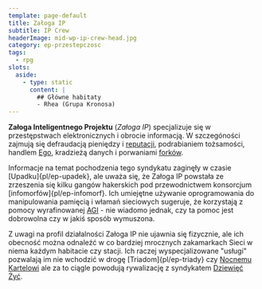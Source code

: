 ```yaml
---
template: page-default
title: Załoga IP
subtitle: IP Crew
headerImage: mid-wp-ip-crew-head.jpg
category: ep-przestepczosc
tags:
  - rpg
slots:
  aside:
    - type: static
      content: |
        ## Główne habitaty
        - Rhea (Grupa Kronosa)
---
```

**Załoga Inteligentnego Projektu** (_Załoga IP_) specjalizuje się w przestępstwach elektronicznych i obrocie informacją. W szczegóności zajmują się defraudacją pieniędzy i [reputacji](sieci+reputacji), podrabianiem tożsamości, handlem [Ego](#), kradzieżą danych i porwaniami [forków](#).

Informacje na temat pochodzenia tego syndykatu zaginęły w czasie [Upadku]{pl/ep-upadek}, ale uważa się, że Załoga IP powstała ze zrzeszenia się kilku gangów hakerskich pod przewodnictwem konsorcjum [infomorfów]{pl/ep-infomorf}. Ich umiejętne używanie oprogramowania do manipulowania pamięcią i włamań sieciowych sugeruje, że korzystają z pomocy wyrafinowanej [AGI](AGI) - nie wiadomo jednak, czy ta pomoc jest dobrowolna czy w jakiś sposób wymuszona.

Z uwagi na profil działalności Załoga IP nie ujawnia się fizycznie, ale ich obecność można odnaleźć w co bardziej mrocznych zakamarkach Sieci w niema każdym habitacie czy stacji. Ich raczej wyspecjalizowane "usługi" pozwalają im nie wchodzić w drogę [Triadom]{pl/ep-triady} czy [Nocnemu Kartelowi](Nocny+Kartel "przestępczość ") ale za to ciągle powodują rywalizację z syndykatem [Dziewięć Żyć](Dziewi%C4%99%C4%87+%C5%BBy%C4%87 "handlarze ego-niewolników").

